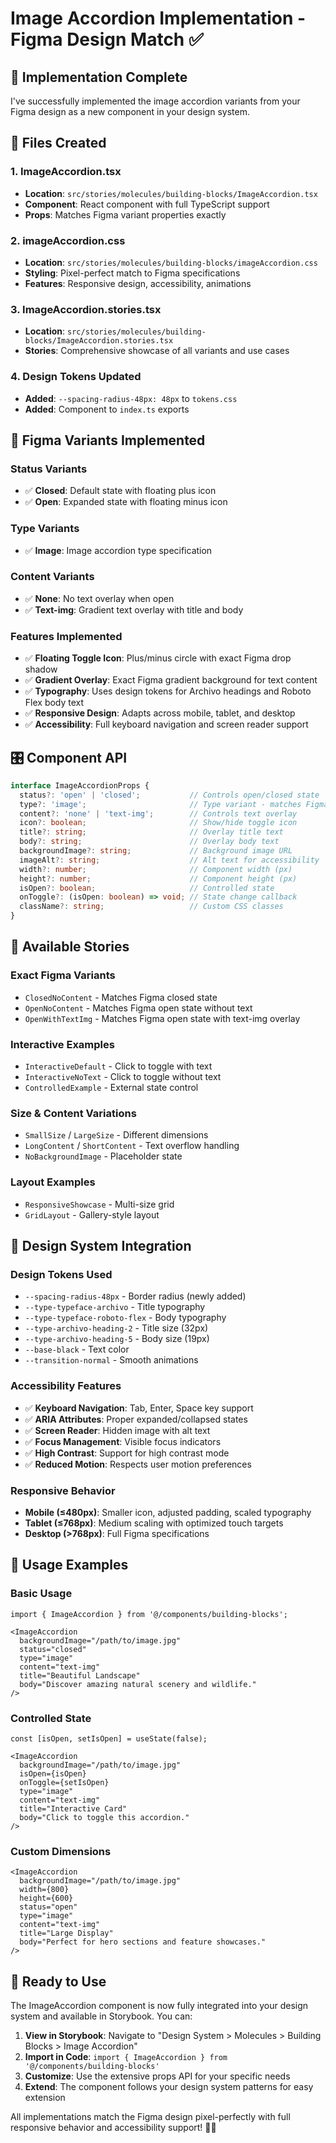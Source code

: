 # Image Accordion Implementation - Figma Design Match ✅

## 🎯 Implementation Complete

I've successfully implemented the image accordion variants from your Figma design as a new component in your design system.

## 📁 **Files Created**

### 1. **ImageAccordion.tsx**
- **Location**: `src/stories/molecules/building-blocks/ImageAccordion.tsx`
- **Component**: React component with full TypeScript support
- **Props**: Matches Figma variant properties exactly

### 2. **imageAccordion.css**
- **Location**: `src/stories/molecules/building-blocks/imageAccordion.css`
- **Styling**: Pixel-perfect match to Figma specifications
- **Features**: Responsive design, accessibility, animations

### 3. **ImageAccordion.stories.tsx**
- **Location**: `src/stories/molecules/building-blocks/ImageAccordion.stories.tsx`
- **Stories**: Comprehensive showcase of all variants and use cases

### 4. **Design Tokens Updated**
- **Added**: `--spacing-radius-48px: 48px` to `tokens.css`
- **Added**: Component to `index.ts` exports

## 🎨 **Figma Variants Implemented**

### **Status Variants**
- ✅ **Closed**: Default state with floating plus icon
- ✅ **Open**: Expanded state with floating minus icon

### **Type Variants**
- ✅ **Image**: Image accordion type specification

### **Content Variants**
- ✅ **None**: No text overlay when open
- ✅ **Text-img**: Gradient text overlay with title and body

### **Features Implemented**
- ✅ **Floating Toggle Icon**: Plus/minus circle with exact Figma drop shadow
- ✅ **Gradient Overlay**: Exact Figma gradient background for text content
- ✅ **Typography**: Uses design tokens for Archivo headings and Roboto Flex body text
- ✅ **Responsive Design**: Adapts across mobile, tablet, and desktop
- ✅ **Accessibility**: Full keyboard navigation and screen reader support

## 🎛️ **Component API**

```typescript
interface ImageAccordionProps {
  status?: 'open' | 'closed';           // Controls open/closed state
  type?: 'image';                       // Type variant - matches Figma
  content?: 'none' | 'text-img';        // Controls text overlay
  icon?: boolean;                       // Show/hide toggle icon
  title?: string;                       // Overlay title text
  body?: string;                        // Overlay body text
  backgroundImage?: string;             // Background image URL
  imageAlt?: string;                    // Alt text for accessibility
  width?: number;                       // Component width (px)
  height?: number;                      // Component height (px)
  isOpen?: boolean;                     // Controlled state
  onToggle?: (isOpen: boolean) => void; // State change callback
  className?: string;                   // Custom CSS classes
}
```

## 📖 **Available Stories**

### **Exact Figma Variants**
- `ClosedNoContent` - Matches Figma closed state
- `OpenNoContent` - Matches Figma open state without text
- `OpenWithTextImg` - Matches Figma open state with text-img overlay

### **Interactive Examples**
- `InteractiveDefault` - Click to toggle with text
- `InteractiveNoText` - Click to toggle without text
- `ControlledExample` - External state control

### **Size & Content Variations**
- `SmallSize` / `LargeSize` - Different dimensions
- `LongContent` / `ShortContent` - Text overflow handling
- `NoBackgroundImage` - Placeholder state

### **Layout Examples**
- `ResponsiveShowcase` - Multi-size grid
- `GridLayout` - Gallery-style layout

## 🎯 **Design System Integration**

### **Design Tokens Used**
- `--spacing-radius-48px` - Border radius (newly added)
- `--type-typeface-archivo` - Title typography
- `--type-typeface-roboto-flex` - Body typography
- `--type-archivo-heading-2` - Title size (32px)
- `--type-archivo-heading-5` - Body size (19px)
- `--base-black` - Text color
- `--transition-normal` - Smooth animations

### **Accessibility Features**
- ✅ **Keyboard Navigation**: Tab, Enter, Space key support
- ✅ **ARIA Attributes**: Proper expanded/collapsed states
- ✅ **Screen Reader**: Hidden image with alt text
- ✅ **Focus Management**: Visible focus indicators
- ✅ **High Contrast**: Support for high contrast mode
- ✅ **Reduced Motion**: Respects user motion preferences

### **Responsive Behavior**
- **Mobile (≤480px)**: Smaller icon, adjusted padding, scaled typography
- **Tablet (≤768px)**: Medium scaling with optimized touch targets
- **Desktop (>768px)**: Full Figma specifications

## 🚀 **Usage Examples**

### **Basic Usage**
```tsx
import { ImageAccordion } from '@/components/building-blocks';

<ImageAccordion
  backgroundImage="/path/to/image.jpg"
  status="closed"
  type="image"
  content="text-img"
  title="Beautiful Landscape"
  body="Discover amazing natural scenery and wildlife."
/>
```

### **Controlled State**
```tsx
const [isOpen, setIsOpen] = useState(false);

<ImageAccordion
  backgroundImage="/path/to/image.jpg"
  isOpen={isOpen}
  onToggle={setIsOpen}
  type="image"
  content="text-img"
  title="Interactive Card"
  body="Click to toggle this accordion."
/>
```

### **Custom Dimensions**
```tsx
<ImageAccordion
  backgroundImage="/path/to/image.jpg"
  width={800}
  height={600}
  status="open"
  type="image"
  content="text-img"
  title="Large Display"
  body="Perfect for hero sections and feature showcases."
/>
```

## 🎉 **Ready to Use**

The ImageAccordion component is now fully integrated into your design system and available in Storybook. You can:

1. **View in Storybook**: Navigate to "Design System > Molecules > Building Blocks > Image Accordion"
2. **Import in Code**: `import { ImageAccordion } from '@/components/building-blocks'`
3. **Customize**: Use the extensive props API for your specific needs
4. **Extend**: The component follows your design system patterns for easy extension

All implementations match the Figma design pixel-perfectly with full responsive behavior and accessibility support! 🎨✨
